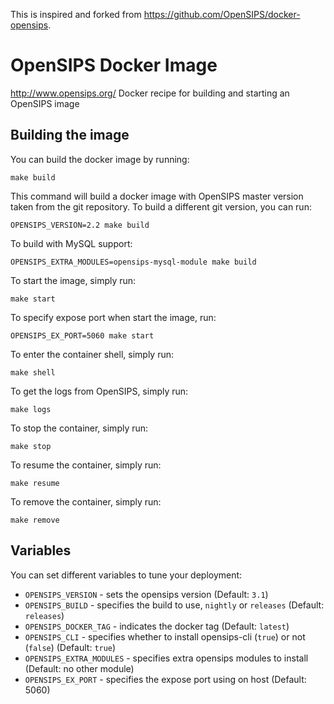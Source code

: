 This is inspired and forked from https://github.com/OpenSIPS/docker-opensips.

# OpenSIPS Docker Image

http://www.opensips.org/
Docker recipe for building and starting an OpenSIPS image

## Building the image
You can build the docker image by running:
```
make build
```

This command will build a docker image with OpenSIPS master version taken from
the git repository. To build a different git version, you can run:
```
OPENSIPS_VERSION=2.2 make build
```

To build with MySQL support:
```
OPENSIPS_EXTRA_MODULES=opensips-mysql-module make build
```

To start the image, simply run:
```
make start
```

To specify expose port when start the image, run:
```
OPENSIPS_EX_PORT=5060 make start
```

To enter the container shell, simply run:
```
make shell
```

To get the logs from OpenSIPS, simply run:
```
make logs
```

To stop the container, simply run:
```
make stop
```

To resume the container, simply run:
```
make resume
```

To remove the container, simply run:
```
make remove
```

## Variables
You can set different variables to tune your deployment:
 * `OPENSIPS_VERSION` - sets the opensips version (Default: `3.1`)
 * `OPENSIPS_BUILD` - specifies the build to use, `nightly` or `releases` (Default: `releases`)
 * `OPENSIPS_DOCKER_TAG` - indicates the docker tag (Default: `latest`)
 * `OPENSIPS_CLI` - specifies whether to install opensips-cli (`true`) or not (`false`) (Default: `true`)
 * `OPENSIPS_EXTRA_MODULES` - specifies extra opensips modules to install (Default: no other module)
 * `OPENSIPS_EX_PORT` - specifies the expose port using on host (Default: 5060)


